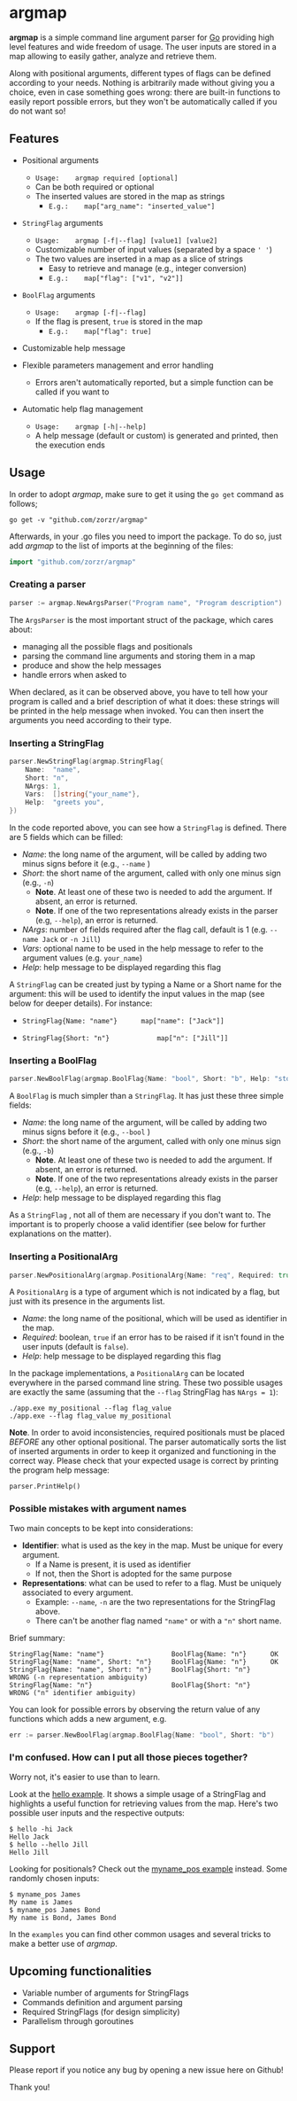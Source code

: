 # argmap
**argmap** is a simple command line argument parser for [Go](https://golang.org) providing high level features and wide freedom of usage. The user inputs are stored in a map allowing to easily gather, analyze and retrieve them.

Along with positional arguments, different types of flags can be defined according to your needs. Nothing is arbitrarily made without giving you a choice, even in case something goes wrong: there are built-in functions to easily report possible errors, but they won't be automatically called if you do not want so!



## Features

- Positional arguments
  - ```Usage:    argmap required [optional]```
  - Can be both required or optional
  - The inserted values are stored in the map as strings
    - ```E.g.:    map["arg_name": "inserted_value"]```

- `StringFlag`  arguments
  - ```Usage:    argmap [-f|--flag] [value1] [value2]```
  - Customizable number of input values (separated by a space `' '`)
  - The two values are inserted in a map as a slice of strings
    - Easy to retrieve and manage (e.g., integer conversion)
    - ```E.g.:    map["flag": ["v1", "v2"]]```

- `BoolFlag`  arguments
  - ```Usage:    argmap [-f|--flag]```
  - If the flag is present, `true` is stored in the map
    - ```E.g.:    map["flag": true]```

- Customizable help message
- Flexible parameters management and error handling
  - Errors aren't automatically reported, but a simple function can be called if you want to
- Automatic help flag management
  - ```Usage:    argmap [-h|--help]```
  - A help message (default or custom) is generated and printed, then the execution ends



## Usage

In order to adopt *argmap*, make sure to get it using the `go get` command as follows;

```
go get -v "github.com/zorzr/argmap"
```

Afterwards, in your .go files you need to import the package. To do so, just add *argmap* to the list of imports at the beginning of the files:

```go
import "github.com/zorzr/argmap"
```



### Creating a parser

```go
parser := argmap.NewArgsParser("Program name", "Program description")
```

The `ArgsParser` is the most important struct of the package, which cares about:

- managing all the possible flags and positionals
- parsing the command line arguments and storing them in a map
- produce and show the help messages
- handle errors when asked to

When declared, as it can be observed above, you have to tell how your program is called and a brief description of what it does: these strings will be printed in the help message when invoked. You can then insert the arguments you need according to their type.



### Inserting a StringFlag

```go
parser.NewStringFlag(argmap.StringFlag{
	Name:  "name",
	Short: "n",
	NArgs: 1,
	Vars:  []string{"your_name"},
	Help:  "greets you",
})
```

In the code reported above, you can see how a `StringFlag` is defined. There are 5 fields which can be filled:

- *Name*: the long name of the argument, will be called by adding two minus signs before it (e.g., `--name` )
- *Short*: the short name of the argument, called with only one minus sign (e.g., `-n`)
  - **Note**. At least one of these two is needed to add the argument. If absent, an error is returned.
  - **Note**. If one of the two representations already exists in the parser (e.g, `--help`), an error is returned.
- *NArgs*: number of fields required after the flag call, default is 1 (e.g. `--name Jack` or `-n Jill`)
- *Vars*: optional name to be used in the help message to refer to the argument values (e.g. `your_name`)
- *Help*: help message to be displayed regarding this flag

A `StringFlag` can be created just by typing a Name or a Short name for the argument: this will be used to identify the input values in the map (see below for deeper details). For instance:

- ```
  StringFlag{Name: "name"}		map["name": ["Jack"]]
  ```

- ```
  StringFlag{Short: "n"}			map["n": ["Jill"]]
  ```



### Inserting a BoolFlag

```go
parser.NewBoolFlag(argmap.BoolFlag{Name: "bool", Short: "b", Help: "stores true if present"})
```

A `BoolFlag` is much simpler than a `StringFlag`. It has just these three simple fields:

- *Name*: the long name of the argument, will be called by adding two minus signs before it (e.g., `--bool` )
- *Short*: the short name of the argument, called with only one minus sign (e.g., `-b`)
  - **Note**. At least one of these two is needed to add the argument. If absent, an error is returned.
  - **Note**. If one of the two representations already exists in the parser (e.g, `--help`), an error is returned.
- *Help*: help message to be displayed regarding this flag

As a `StringFlag` , not all of them are necessary if you don't want to. The important is to properly choose a valid identifier (see below for further explanations on the matter).



### Inserting a PositionalArg

```go
parser.NewPositionalArg(argmap.PositionalArg{Name: "req", Required: true, Help: "required positional"})
```

A `PositionalArg` is a type of argument which is not indicated by a flag, but just with its presence in the arguments list.

- *Name*: the long name of the positional, which will be used as identifier in the map.
- *Required*: boolean, `true` if an error has to be raised if it isn't found in the user inputs (default is `false`).
- *Help*: help message to be displayed regarding this flag

In the package implementations, a `PositionalArg` can be located everywhere in the parsed command line string. These two possible usages are exactly the same (assuming that the `--flag` StringFlag has `NArgs = 1`):

```
./app.exe my_positional --flag flag_value
./app.exe --flag flag_value my_positional
```

**Note**. In order to avoid inconsistencies, required positionals must be placed *BEFORE* any other optional positional. The parser automatically sorts the list of inserted arguments in order to keep it organized and functioning in the correct way. Please check that your expected usage is correct by printing the program help message:

```
parser.PrintHelp()
```



### Possible mistakes with argument names

Two main concepts to be kept into considerations:

- **Identifier**: what is used as the key in the map. Must be unique for every argument.
  - If a Name is present, it is used as identifier
  - If not, then the Short is adopted for the same purpose
- **Representations**: what can be used to refer to a flag. Must be uniquely associated to every argument.
  - Example: `--name`, `-n` are the two representations for the StringFlag above.
  - There can't be another flag named `"name"` or with a `"n"` short name.

Brief summary:

```
StringFlag{Name: "name"}                 BoolFlag{Name: "n"}      OK
StringFlag{Name: "name", Short: "n"}     BoolFlag{Name: "n"}      OK
StringFlag{Name: "name", Short: "n"}     BoolFlag{Short: "n"}     WRONG (-n representation ambiguity)
StringFlag{Name: "n"}                    BoolFlag{Short: "n"}     WRONG ("n" identifier ambiguity)
```

You can look for possible errors by observing the return value of any functions which adds a new argument, e.g.

```go
err := parser.NewBoolFlag(argmap.BoolFlag{Name: "bool", Short: "b")
```



### I'm confused. How can I put all those pieces together?

Worry not, it's easier to use than to learn.

Look at the [hello example](https://github.com/zorzr/argmap/blob/master/examples/hello/main.go). It shows a simple usage of a StringFlag and highlights a useful function for retrieving values from the map. Here's two possible user inputs and the respective outputs:

```
$ hello -hi Jack
Hello Jack
$ hello --hello Jill
Hello Jill
```



Looking for positionals? Check out the [myname_pos example](https://github.com/zorzr/argmap/blob/master/examples/myname_pos/main.go) instead. Some randomly chosen inputs:

```
$ myname_pos James
My name is James
$ myname_pos James Bond
My name is Bond, James Bond
```



In the `examples` you can find other common usages and several tricks to make a better use of *argmap*.



## Upcoming functionalities

- Variable number of arguments for StringFlags
- Commands definition and argument parsing
- Required StringFlags (for design simplicity)
- Parallelism through goroutines



## Support

Please report if you notice any bug by opening a new issue here on Github!

Thank you!
